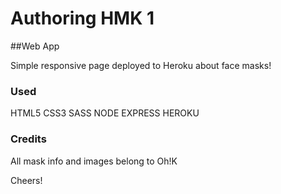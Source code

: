 # Authoring HMK 1

##Web App

Simple responsive page deployed to Heroku about face masks!

### Used
HTML5 
CSS3
SASS
NODE
EXPRESS
HEROKU

### Credits 

All mask info and images belong to Oh!K 

Cheers!
